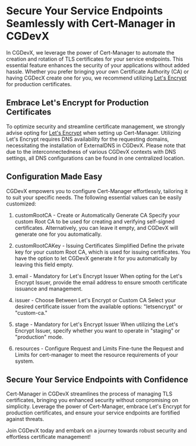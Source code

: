 # Secure Your Service Endpoints Seamlessly with Cert-Manager in CGDevX

In CGDevX, we leverage the power of Cert-Manager to automate the creation and rotation of TLS certificates for your service endpoints. This essential feature enhances the security of your applications without added hassle. Whether you prefer bringing your own Certificate Authority (CA) or having CGDecX create one for you, we recommend utilizing [Let's Encrypt](https://letsencrypt.org/) for production certificates.

## Embrace Let's Encrypt for Production Certificates

To optimize security and streamline certificate management, we strongly advise opting for [Let's Encrypt](https://letsencrypt.org/) when setting up Cert-Manager. Utilizing Let's Encrypt requires DNS availability for the requesting domains, necessitating the installation of ExternalDNS in CGDevX. Please note that due to the interconnectedness of various CGDevX contexts with DNS settings, all DNS configurations can be found in one centralized location.

## Configuration Made Easy

CGDevX empowers you to configure Cert-Manager effortlessly, tailoring it to suit your specific needs. The following essential values can be easily customized:

 1. customRootCA - Create or Automatically Generate CA
   Specify your custom Root CA to be used for creating and verifying self-signed certificates. Alternatively, you can leave it empty, and CGDevX will generate one for you automatically.

 2. customRootCAKey - Issuing Certificates Simplified
   Define the private key for your custom Root CA, which is used for issuing certificates. You have the option to let CGDevX generate it for you automatically by leaving this field empty.

 3. email - Mandatory for Let's Encrypt Issuer
   When opting for the Let's Encrypt Issuer, provide the email address to ensure smooth certificate issuance and management.

 4. issuer - Choose Between Let's Encrypt or Custom CA
   Select your desired certificate issuer from the available options: "letsencrypt" or "custom-ca."

 5. stage - Mandatory for Let's Encrypt Issuer
   When utilizing the Let's Encrypt Issuer, specify whether you want to operate in "staging" or "production" mode.

 6. resources - Configure Request and Limits
   Fine-tune the Request and Limits for cert-manager to meet the resource requirements of your system.

## Secure Your Service Endpoints with Confidence

Cert-Manager in CGDevX streamlines the process of managing TLS certificates, bringing you enhanced security without compromising on simplicity. Leverage the power of Cert-Manager, embrace Let's Encrypt for production certificates, and ensure your service endpoints are fortified against threats.

Join CGDevX today and embark on a journey towards robust security and effortless certificate management!